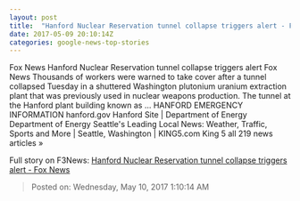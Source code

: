 ```yaml
---
layout: post
title:  "Hanford Nuclear Reservation tunnel collapse triggers alert - Fox News"
date: 2017-05-09 20:10:14Z
categories: google-news-top-stories
---
```


Fox News Hanford Nuclear Reservation tunnel collapse triggers alert Fox News Thousands of workers were warned to take cover after a tunnel collapsed Tuesday in a shuttered Washington plutonium uranium extraction plant that was previously used in nuclear weapons production. The tunnel at the Hanford plant building known as ... HANFORD EMERGENCY INFORMATION hanford.gov Hanford Site | Department of Energy Department of Energy Seattle's Leading Local News: Weather, Traffic, Sports and More | Seattle, Washington | KING5.com King 5 all 219 news articles »


Full story on F3News: [Hanford Nuclear Reservation tunnel collapse triggers alert - Fox News](http://www.f3nws.com/n/xzHBHC)

> Posted on: Wednesday, May 10, 2017 1:10:14 AM
